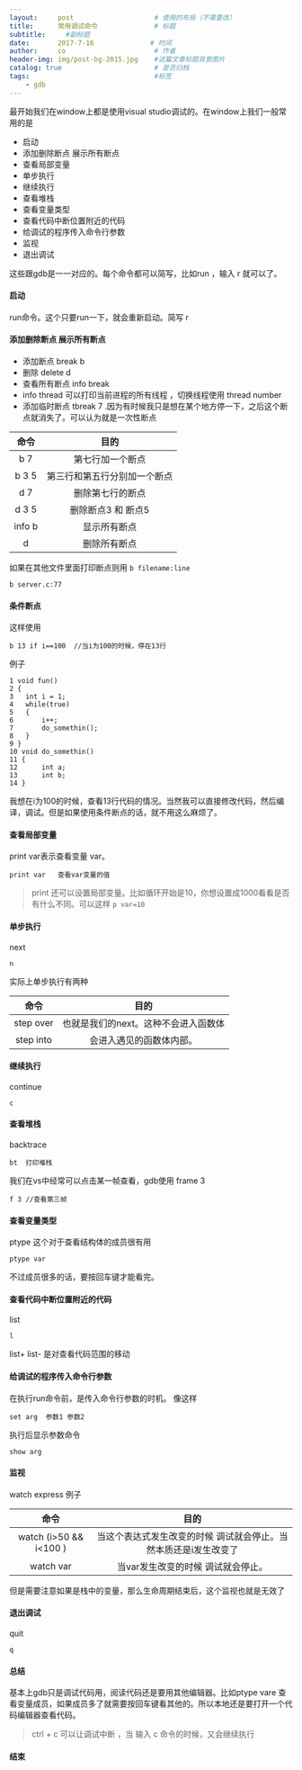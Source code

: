 ```yaml
---
layout:     post                    # 使用的布局（不需要改）
title:      常用调试命令              # 标题 
subtitle:     #副标题
date:       2017-7-16              # 时间
author:     co                      # 作者
header-img: img/post-bg-2015.jpg    #这篇文章标题背景图片
catalog: true                       # 是否归档
tags:                               #标签
    - gdb
---
```


最开始我们在window上都是使用visual studio调试的。在window上我们一般常用的是
- 启动 
- 添加删除断点 展示所有断点 
- 查看局部变量
- 单步执行
- 继续执行
- 查看堆栈
- 查看变量类型
- 查看代码中断位置附近的代码 
- 给调试的程序传入命令行参数
- 监视
- 退出调试


这些跟gdb是一一对应的。每个命令都可以简写，比如run ，输入 r 就可以了。

#### 启动
run命令。这个只要run一下，就会重新启动。简写 r
#### 添加删除断点 展示所有断点
- 添加断点 break  b 
- 删除 delete d
- 查看所有断点 info break
- info thread 可以打印当前进程的所有线程 ，切换线程使用 thread number
- 添加临时断点 tbreak 7 .因为有时候我只是想在某个地方停一下，之后这个断点就消失了。可以认为就是一次性断点

命令|目的
:-:|:-:
b 7 	|	第七行加一个断点
b 3 5	|	第三行和第五行分别加一个断点
d 7 	|	删除第七行的断点
d 3 5	|	删除断点3 和 断点5
info b 	|	显示所有断点
d 		|	删除所有断点

如果在其他文件里面打印断点则用 `b filename:line`
```
b server.c:77  
```

#### 条件断点 
这样使用
```
b 13 if i==100  //当i为100的时候，停在13行
```

例子
```
1 void fun()
2 {
3 	int i = 1;
4	while(true)
5	{
6		i++;
7		do_somethin();
8	}
9 }
10 void do_somethin()
11 {
12 		int a;
13		int b;
14 }

```
我想在i为100的时候，查看13行代码的情况。当然我可以直接修改代码，然后编译，调试。但是如果使用条件断点的话，就不用这么麻烦了。


#### 查看局部变量
print var表示查看变量 var。
```
print var	查看var变量的值
```

> print 还可以设置局部变量。比如循环开始是10，你想设置成1000看看是否有什么不同。可以这样 `p var=10`

#### 单步执行
next
```
n 
```
实际上单步执行有两种

命令|目的
:-:|:-:
step over| 也就是我们的next。这种不会进入函数体
step into |会进入遇见的函数体内部。


#### 继续执行
continue
```
c
```
#### 查看堆栈
backtrace
```
bt  打印堆栈

```
我们在vs中经常可以点击某一帧查看，gdb使用 frame 3 
```
f 3 //查看第三帧
```
#### 查看变量类型
ptype 这个对于查看结构体的成员很有用
```
ptype var
```
不过成员很多的话，要按回车键才能看完。
#### 查看代码中断位置附近的代码
list 
```
l
```
list+ list- 是对查看代码范围的移动

#### 给调试的程序传入命令行参数
在执行run命令前，是传入命令行参数的时机。
像这样
```
set arg  参数1 参数2 
```
执行后显示参数命令
```
show arg
```
#### 监视
watch express 例子

命令|目的
:-:|:-:
watch (i>50 && i<100 )| 	当这个表达式发生改变的时候 调试就会停止。当然本质还是i发生改变了
watch var 				|当var发生改变的时候 调试就会停止。

但是需要注意如果是栈中的变量，那么生命周期结束后，这个监视也就是无效了
#### 退出调试
quit
```
q
```

#### 总结
基本上gdb只是调试代码用，阅读代码还是要用其他编辑器。比如ptype vare 查看变量成员，如果成员多了就需要按回车键看其他的。所以本地还是要打开一个代码编辑器查看代码。

> ctrl + c 可以让调试中断 ，当 输入 c 命令的时候，又会继续执行


#### 结束


